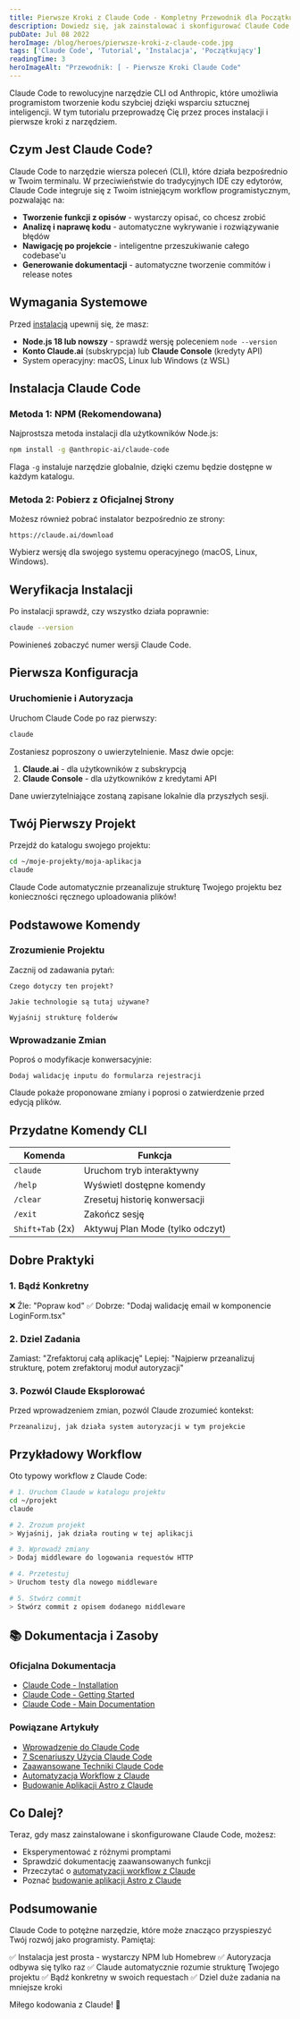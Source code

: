 ```yaml
---
title: Pierwsze Kroki z Claude Code - Kompletny Przewodnik dla Początkujących
description: Dowiedz się, jak zainstalować i skonfigurować Claude Code, oficjalne narzędzie CLI od Anthropic. Przewodnik krok po kroku dla początkujących.
pubDate: Jul 08 2022
heroImage: /blog/heroes/pierwsze-kroki-z-claude-code.jpg
tags: ['Claude Code', 'Tutorial', 'Instalacja', 'Początkujący']
readingTime: 3
heroImageAlt: "Przewodnik: [ - Pierwsze Kroki Claude Code"
---
```





Claude Code to rewolucyjne narzędzie CLI od Anthropic, które umożliwia programistom tworzenie kodu szybciej dzięki wsparciu sztucznej inteligencji. W tym tutorialu przeprowadzę Cię przez proces instalacji i pierwsze kroki z narzędziem.

## Czym Jest Claude Code?

Claude Code to narzędzie wiersza poleceń (CLI), które działa bezpośrednio w Twoim terminalu. W przeciwieństwie do tradycyjnych IDE czy edytorów, Claude Code integruje się z Twoim istniejącym workflow programistycznym, pozwalając na:

- **Tworzenie funkcji z opisów** - wystarczy opisać, co chcesz zrobić
- **Analizę i naprawę kodu** - automatyczne wykrywanie i rozwiązywanie błędów
- **Nawigację po projekcie** - inteligentne przeszukiwanie całego codebase'u
- **Generowanie dokumentacji** - automatyczne tworzenie commitów i release notes

## Wymagania Systemowe

Przed [instalacją](https://docs.anthropic.com/en/docs/claude-code/installation) upewnij się, że masz:

- **Node.js 18 lub nowszy** - sprawdź wersję poleceniem `node --version`
- **Konto Claude.ai** (subskrypcja) lub **Claude Console** (kredyty API)
- System operacyjny: macOS, Linux lub Windows (z WSL)

## Instalacja Claude Code

### Metoda 1: NPM (Rekomendowana)

Najprostsza metoda instalacji dla użytkowników Node.js:

```bash
npm install -g @anthropic-ai/claude-code
```

Flaga `-g` instaluje narzędzie globalnie, dzięki czemu będzie dostępne w każdym katalogu.

### Metoda 2: Pobierz z Oficjalnej Strony

Możesz również pobrać instalator bezpośrednio ze strony:

```
https://claude.ai/download
```

Wybierz wersję dla swojego systemu operacyjnego (macOS, Linux, Windows).

## Weryfikacja Instalacji

Po instalacji sprawdź, czy wszystko działa poprawnie:

```bash
claude --version
```

Powinieneś zobaczyć numer wersji Claude Code.

## Pierwsza Konfiguracja

### Uruchomienie i Autoryzacja

Uruchom Claude Code po raz pierwszy:

```bash
claude
```

Zostaniesz poproszony o uwierzytelnienie. Masz dwie opcje:

1. **Claude.ai** - dla użytkowników z subskrypcją
2. **Claude Console** - dla użytkowników z kredytami API

Dane uwierzytelniające zostaną zapisane lokalnie dla przyszłych sesji.

## Twój Pierwszy Projekt

Przejdź do katalogu swojego projektu:

```bash
cd ~/moje-projekty/moja-aplikacja
claude
```

Claude Code automatycznie przeanalizuje strukturę Twojego projektu bez konieczności ręcznego uploadowania plików!

## Podstawowe Komendy

### Zrozumienie Projektu

Zacznij od zadawania pytań:

```
Czego dotyczy ten projekt?
```

```
Jakie technologie są tutaj używane?
```

```
Wyjaśnij strukturę folderów
```

### Wprowadzanie Zmian

Poproś o modyfikacje konwersacyjnie:

```
Dodaj walidację inputu do formularza rejestracji
```

Claude pokaże proponowane zmiany i poprosi o zatwierdzenie przed edycją plików.

## Przydatne Komendy CLI

| Komenda | Funkcja |
|---------|----------|
| `claude` | Uruchom tryb interaktywny |
| `/help` | Wyświetl dostępne komendy |
| `/clear` | Zresetuj historię konwersacji |
| `/exit` | Zakończ sesję |
| `Shift+Tab` (2x) | Aktywuj Plan Mode (tylko odczyt) |

## Dobre Praktyki

### 1. Bądź Konkretny

❌ Źle: "Popraw kod"
✅ Dobrze: "Dodaj walidację email w komponencie LoginForm.tsx"

### 2. Dziel Zadania

Zamiast: "Zrefaktoruj całą aplikację"
Lepiej: "Najpierw przeanalizuj strukturę, potem zrefaktoruj moduł autoryzacji"

### 3. Pozwól Claude Eksplorować

Przed wprowadzeniem zmian, pozwól Claude zrozumieć kontekst:

```
Przeanalizuj, jak działa system autoryzacji w tym projekcie
```

## Przykładowy Workflow

Oto typowy workflow z Claude Code:

```bash
# 1. Uruchom Claude w katalogu projektu
cd ~/projekt
claude

# 2. Zrozum projekt
> Wyjaśnij, jak działa routing w tej aplikacji

# 3. Wprowadź zmiany
> Dodaj middleware do logowania requestów HTTP

# 4. Przetestuj
> Uruchom testy dla nowego middleware

# 5. Stwórz commit
> Stwórz commit z opisem dodanego middleware
```

## 📚 Dokumentacja i Zasoby

### Oficjalna Dokumentacja
- [Claude Code - Installation](https://docs.anthropic.com/en/docs/claude-code/installation)
- [Claude Code - Getting Started](https://docs.anthropic.com/en/docs/claude-code/getting-started)
- [Claude Code - Main Documentation](https://docs.anthropic.com/en/docs/claude-code/)

### Powiązane Artykuły
- [Wprowadzenie do Claude Code](/blog/wprowadzenie-do-claude-code)
- [7 Scenariuszy Użycia Claude Code](/blog/7-scenariuszy-uzycia-claude-code)
- [Zaawansowane Techniki Claude Code](/blog/zaawansowane-techniki-claude-code)
- [Automatyzacja Workflow z Claude](/blog/automatyzacja-workflow-z-claude)
- [Budowanie Aplikacji Astro z Claude](/blog/budowanie-aplikacji-astro-z-claude)

## Co Dalej?

Teraz, gdy masz zainstalowane i skonfigurowane Claude Code, możesz:

- Eksperymentować z różnymi promptami
- Sprawdzić dokumentację zaawansowanych funkcji
- Przeczytać o [automatyzacji workflow z Claude](/blog/automatyzacja-workflow-z-claude)
- Poznać [budowanie aplikacji Astro z Claude](/blog/budowanie-aplikacji-astro-z-claude)

## Podsumowanie

Claude Code to potężne narzędzie, które może znacząco przyspieszyć Twój rozwój jako programisty. Pamiętaj:

✅ Instalacja jest prosta - wystarczy NPM lub Homebrew
✅ Autoryzacja odbywa się tylko raz
✅ Claude automatycznie rozumie strukturę Twojego projektu
✅ Bądź konkretny w swoich requestach
✅ Dziel duże zadania na mniejsze kroki

Miłego kodowania z Claude! 🚀
